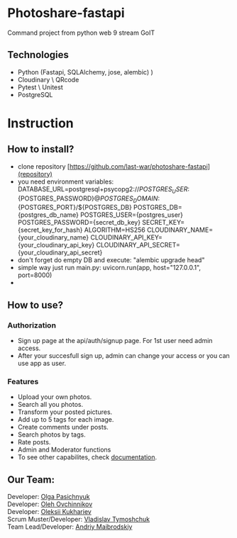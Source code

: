 # Photoshare-fastapi

Command project from python web 9 stream GoIT

## Technologies
* Python (Fastapi, SQLAlchemy, jose, alembic) )
* Cloudinary \ QRcode
* Pytest \ Unitest
* PostgreSQL

# Instruction
  
## How to install?
* clone repository [https://github.com/last-war/photoshare-fastapi](repository)
* you need environment variables:
DATABASE_URL=postgresql+psycopg2://${POSTGRES_USER}:${POSTGRES_PASSWORD}@${POSTGRES_DOMAIN}:${POSTGRES_PORT}/${POSTGRES_DB}
POSTGRES_DB={postgres_db_name}
POSTGRES_USER={postgres_user}
POSTGRES_PASSWORD={secret_db_key}
SECRET_KEY={secret_key_for_hash}
ALGORITHM=HS256
CLOUDINARY_NAME={your_cloudinary_name}
CLOUDINARY_API_KEY={your_cloudinary_api_key}
CLOUDINARY_API_SECRET={your_cloudinary_api_secret}
* don't forget do empty DB and execute: "alembic upgrade head" 
* simple way just run main.py: uvicorn.run(app, host="127.0.0.1", port=8000)
* 

## How to use?
### Authorization

* Sign up page at the api/auth/signup page. For 1st user need admin access.
* After your succesfull sign up, admin can change your access or you can use app as user.

### Features

* Upload your own photos.
* Search all you photos.
* Transform your posted pictures.
* Add up to 5 tags for each image.
* Create comments under posts.
* Search photos by tags.
* Rate posts.
* Admin and Moderator functions
* To see other capabilites, check [documentation](link).

## Our Team:
Developer: [Olga Pasichnyuk](https://github.com/olgapasichnyuk)  
Developer: [Oleh Ovchinnikov](https://github.com/xoka-pro)  
Developer: [Oleksii Kukhariev](https://github.com/flatline-code)  
Scrum Muster/Developer: [Vladislav Tymoshchuk](https://github.com/TimVladislav13010)  
Team Lead/Developer: [Andriy Maibrodskiy](https://github.com/last-war)
